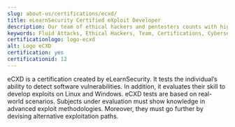 ```yaml
---
slug: about-us/certifications/ecxd/
title: eLearnSecurity Certified eXploit Developer
description: Our team of ethical hackers and pentesters counts with high certifications related to cybersecurity information.
keywords: Fluid Attacks, Ethical Hackers, Team, Certifications, Cybersecurity, Pentesters, Whitehat Hackers
certificationlogo: logo-ecxd
alt: Logo eCXD
certification: yes
certificationid: 12
---
```


eCXD is a certification created by eLearnSecurity. It tests the
individual’s ability to detect software vulnerabilities. In addition, it
evaluates their skill to develop exploits on Linux and Windows. eCXD
tests are based on real-world scenarios. Subjects under evaluation must
show knowledge in advanced exploit methodologies. Moreover, they must go
further by devising alternative exploitation paths.
